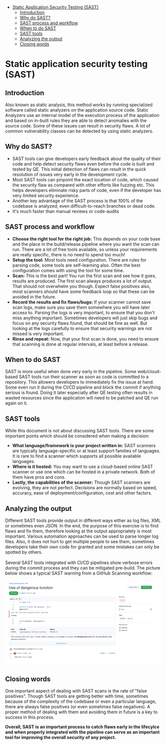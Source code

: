 - [Static Application Security Testing (SAST)](#static-application-security-testing-sast)
  - [Introduction](#introduction)
  - [Why do SAST?](#why-do-sast)
  - [SAST process and workflow](#sast-process-and-workflow)
  - [When to do SAST](#when-to-do-sast)
  - [SAST tools](#sast-tools)
  - [Analyzing the output](#analyzing-the-output)
  - [Closing words](#closing-words)


# Static application security testing (SAST)

## Introduction
Also known as static analysis, this method works by running specialized software called static analyzers on the application source code. Static Analyzers use an internal model of the execution process of the application and based on in-built rules they are able to detect anomalies with the source code. Some of these issues can result in security flaws. A lot of common vulnerability classes can be detected by using static analyzers. 

## Why do SAST?
- SAST tools can give developers early feedback about the quality of their code and help detect security flaws even before the code is built and tested by QE. This initial detection of flaws can result in the quick resolution of issues very early in the development cycle.
- Most SAST tools can pinpoint the exact location of code, which caused the security flaw as compared with other efforts like fuzzing etc. This helps developers eliminate risky parts of code, even if the developer has very limited security experience. 
- Another key advantage of the SAST process is that 100% of the codebase is analyzed, even difficult-to-reach branches or dead code. 
- It's much faster than manual reviews or code-audits

## SAST process and workflow
- **Choose the right tool for the right job:** This depends on your code base and the place in the build/release pipeline where you want the scan can run. There are a lot of free tools available, so unless your requirements are really specific, there is no need to spend too much!
- **Setup the tool:** Most tools need configuration. There are rules for parsing code, some tools are self-learning also. Often the best configuration comes with using the tool for some time.
- **Scan:** This is the best part! You run the first scan and see how it goes, results are produced. The first scan always produces a lot of output. That should not overwhelm you though. Expect false positives also, most scanners should have some feedback loop so that these can be avoided in the future.
- **Record the results and fix flaws/bugs:** If your scanner cannot save scan logs, make sure you save them somewhere you will have later access to. Parsing the logs is very important, to ensure that you don't miss anything important. Sometimes developers will just skip bugs and focus on any security flaws found, that should be fine as well. But looking at the logs carefully to ensure that security warnings are not missed is very important.
- **Rinse and repeat:** Now, that your first scan is done, you need to ensure that scanning is done at regular intervals, at least before a release.

## When to do SAST
SAST is more useful when done very early in the pipeline. Some web/cloud-based SAST tools run their scanner as soon as code is committed to a repository. This allowers developers to immediately fix the issue at hand. Some even run it during the CI/CD pipeline and block the commit if anything serious is found. Doing it later especially after QE testing often results in wasted resources since the application will need to be patched and QE run again on it.

## SAST tools
While this document is not about discussing SAST tools. There are some important points which should be considered when making a decision:
- **What language/framework is your project written in:** SAST scanners are typically language-specific or at least support families of languages. It is rare to find a scanner which supports all possible available languages.
- **Where is it hosted:** You may want to use a cloud-based online SAST scanner or use one which can be hosted in a private network. Both of them have pros and cons.
- **Lastly, the capabilities of the scanner:** Though SAST scanners are evolving, they are not perfect. Decisions are normally based on speed, accuracy, ease of deployment/configuration, cost and other factors.


## Analyzing the output
Different SAST tools provide output in different ways either as log files, XML or sometimes even JSON. In the end, the purpose of this exercise is to find flaws and fix them, therefore looking at the output appropriately is most important. Various automation approaches can be used to parse longer log files. Also, it does not hurt to get multiple people to see them, sometimes developers take their own code for granted and some mistakes can only be spotted by others.\
\
Several SAST tools integrated with CI/CD pipelines show verbose errors during the commit process and they can be mitigated pre-build. The picture below shows a typical SAST warning from a GitHub Scanning workflow:

![GitHub SAST scan](../images/sast-image.png)

## Closing words
One important aspect of dealing with SAST scans is the rate of "false positives". Though SAST tools are getting better with time, sometimes because of the complexity of the codebase or even a particular language, there are always false positives (or even sometimes false negatives). A proper method of dealing with them and avoiding them in future is a key to success in this process.

**Overall, SAST is an important process to catch flaws early in the lifecylce and when properly integrated with the pipeline can serve as an important tool for improving the overall security of any project.**


